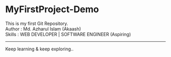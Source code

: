 # MyFirstProject-Demo
This is my first  Git Repository.
<br>
Author : Md. Azharul Islam (Akaash)
<br>
Skills : WEB DEVELOPER | SOFTWARE ENGINEER (Aspiring)
<hr>
Keep learning & keep exploring..
